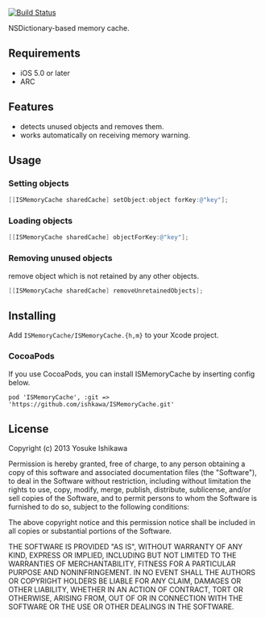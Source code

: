 [![Build Status](https://travis-ci.org/ishkawa/ISMemoryCache.png)](https://travis-ci.org/ishkawa/ISMemoryCache)

NSDictionary-based memory cache.

## Requirements

- iOS 5.0 or later
- ARC

## Features

- detects unused objects and removes them.
- works automatically on receiving memory warning.

## Usage

### Setting objects

```objectivec
[[ISMemoryCache sharedCache] setObject:object forKey:@"key"];
```

### Loading objects

```objectivec
[[ISMemoryCache sharedCache] objectForKey:@"key"];
```

### Removing unused objects

remove object which is not retained by any other objects.

```objectivec
[[ISMemoryCache sharedCache] removeUnretainedObjects];
```

## Installing

Add `ISMemoryCache/ISMemoryCache.{h,m}` to your Xcode project.

### CocoaPods

If you use CocoaPods, you can install ISMemoryCache by inserting config below.

```
pod 'ISMemoryCache', :git => 'https://github.com/ishkawa/ISMemoryCache.git'
```

## License

Copyright (c) 2013 Yosuke Ishikawa

Permission is hereby granted, free of charge, to any person obtaining a copy of this software and associated documentation files (the "Software"), to deal in the Software without restriction, including without limitation the rights to use, copy, modify, merge, publish, distribute, sublicense, and/or sell copies of the Software, and to permit persons to whom the Software is furnished to do so, subject to the following conditions:

The above copyright notice and this permission notice shall be included in all copies or substantial portions of the Software.

THE SOFTWARE IS PROVIDED "AS IS", WITHOUT WARRANTY OF ANY KIND, EXPRESS OR IMPLIED, INCLUDING BUT NOT LIMITED TO THE WARRANTIES OF MERCHANTABILITY, FITNESS FOR A PARTICULAR PURPOSE AND NONINFRINGEMENT. IN NO EVENT SHALL THE AUTHORS OR COPYRIGHT HOLDERS BE LIABLE FOR ANY CLAIM, DAMAGES OR OTHER LIABILITY, WHETHER IN AN ACTION OF CONTRACT, TORT OR OTHERWISE, ARISING FROM, OUT OF OR IN CONNECTION WITH THE SOFTWARE OR THE USE OR OTHER DEALINGS IN THE SOFTWARE.
